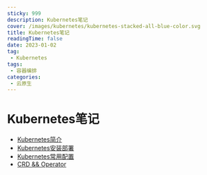 ```yaml
---
sticky: 999
description: Kubernetes笔记
cover: /images/kubernetes/kubernetes-stacked-all-blue-color.svg
title: Kubernetes笔记
readingTime: false
date: 2023-01-02
tag:
 - Kubernetes
tags:
 - 容器编排
categories:
 - 云原生
---
```


# Kubernetes笔记

* [Kubernetes简介](./overview.md)
* [Kubernetes安装部署](./installation.md)
* [Kubernetes常用配置](./configuration.md)
* [CRD && Operator](./crd-operator.md)
